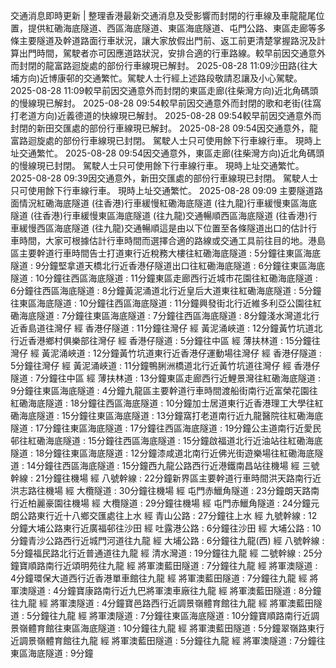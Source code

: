 交通消息即時更新 | 整理香港最新交通消息及受影響而封閉的行車線及車龍龍尾位置，提供紅磡海底隧道、西區海底隧道、東區海底隧道、屯門公路、東區走廊等多條主要隧道及幹道路面行車狀況，讓大家放假出門前、返工前更清楚掌握路況及計算出門時間，駕駛者亦可因應道路狀況，安排合適的行車路線。較早前因交通意外而封閉的龍富路迴旋處的部份行車線現已解封。 2025-08-28 11:09沙田路(往大埔方向)近博康邨的交通繁忙。駕駛人士行經上述路段敬請忍讓及小心駕駛。 2025-08-28 11:09較早前因交通意外而封閉的東區走廊(往柴灣方向)近北角碼頭的慢線現已解封。 2025-08-28 09:54較早前因交通意外而封閉的歌和老街(往窩打老道方向)近義德道的快線現已解封。 2025-08-28 09:54較早前因交通意外而封閉的新田交匯處的部份行車線現已解封。 2025-08-28 09:54因交通意外，龍富路迴旋處的部份行車線現已封閉。 駕駛人士只可使用餘下行車線行車。 現時上址交通繁忙。 2025-08-28 09:54因交通意外，東區走廊(往柴灣方向)近北角碼頭的慢線現已封閉。 駕駛人士只可使用餘下行車線行車。 現時上址交通繁忙。 2025-08-28 09:39因交通意外，新田交匯處的部份行車線現已封閉。 駕駛人士只可使用餘下行車線行車。 現時上址交通繁忙。 2025-08-28 09:09 主要隧道路面情況紅磡海底隧道 (往香港)行車緩慢紅磡海底隧道 (往九龍)行車緩慢東區海底隧道 (往香港)行車緩慢東區海底隧道 (往九龍)交通暢順西區海底隧道 (往香港)行車緩慢西區海底隧道 (往九龍)交通暢順這是由以下位置至各條隧道出口的估計行車時間，大家可根據估計行車時間而選擇合適的路線或交通工具前往目的地。港島區主要幹道行車時間告士打道東行近稅務大樓往紅磡海底隧道 : 5分鐘往東區海底隧道 : 9分鐘堅拿道天橋北行近香港仔隧道出口往紅磡海底隧道 : 6分鐘往東區海底隧道 : 10分鐘往西區海底隧道 : 11分鐘東區走廊西行近城市花園往紅磡海底隧道 : 6分鐘往西區海底隧道 : 8分鐘黃泥涌道北行近皇后大道東往紅磡海底隧道 : 5分鐘往東區海底隧道 : 10分鐘往西區海底隧道 : 11分鐘興發街北行近維多利亞公園往紅磡海底隧道 : 7分鐘往東區海底隧道 : 7分鐘往西區海底隧道 : 8分鐘淺水灣道北行近香島道往灣仔 經 香港仔隧道 : 11分鐘往灣仔 經 黃泥涌峽道 : 12分鐘黃竹坑道北行近香港鄉村俱樂部往灣仔 經 香港仔隧道 : 5分鐘往中區 經 薄扶林道 : 15分鐘往灣仔 經 黃泥涌峽道 : 12分鐘黃竹坑道東行近香港仔運動場往灣仔 經 香港仔隧道 : 5分鐘往灣仔 經 黃泥涌峽道 : 11分鐘鴨脷洲橋道北行近黃竹坑道往灣仔 經 香港仔隧道 : 7分鐘往中區 經 薄扶林道 : 13分鐘東區走廊西行近鯉景灣往紅磡海底隧道 : 9分鐘往東區海底隧道 : 4分鐘九龍區主要幹道行車時間渡船街南行近富榮花園往紅磡海底隧道 : 18分鐘往西區海底隧道 : 10分鐘加士居道東行近香港理工大學往紅磡海底隧道 : 15分鐘往東區海底隧道 : 13分鐘窩打老道南行近九龍醫院往紅磡海底隧道 : 17分鐘往東區海底隧道 : 17分鐘往西區海底隧道 : 19分鐘公主道南行近愛民邨往紅磡海底隧道 : 15分鐘往西區海底隧道 : 15分鐘啟福道北行近油站往紅磡海底隧道 : 18分鐘往東區海底隧道 : 12分鐘漆咸道北南行近佛光街遊樂場往紅磡海底隧道 : 14分鐘往西區海底隧道 : 15分鐘西九龍公路西行近港鐵南昌站往機場 經 三號幹線 : 21分鐘往機場 經 八號幹線 : 22分鐘新界區主要幹道行車時間洪天路南行近洪志路往機場 經 大欖隧道 : 30分鐘往機場 經 屯門赤鱲角隧道 : 23分鐘朗天路南行近柏麗豪園往機場 經 大欖隧道 : 29分鐘往機場 經 屯門赤鱲角隧道 : 24分鐘元朗公路東行近十八鄉交匯處往上水 經 青山公路 : 27分鐘往上水 經 九號幹線 : 12分鐘大埔公路東行近廣福邨往沙田 經 吐露港公路 : 6分鐘往沙田 經 大埔公路 : 10分鐘青沙公路西行近城門河道往九龍 經 大埔公路 : 6分鐘往九龍(西) 經 八號幹線 : 5分鐘福民路北行近普通道往九龍 經 清水灣道 : 19分鐘往九龍 經 二號幹線 : 25分鐘寶順路南行近頌明苑往九龍 經 將軍澳藍田隧道 : 7分鐘往九龍 經 將軍澳隧道 : 4分鐘環保大道西行近香港單車館往九龍 經 將軍澳藍田隧道 : 7分鐘往九龍 經 將軍澳隧道 : 4分鐘寶康路南行近九巴將軍澳車廠往九龍 經 將軍澳藍田隧道 : 8分鐘往九龍 經 將軍澳隧道 : 4分鐘寶邑路西行近調景嶺體育館往九龍 經 將軍澳藍田隧道 : 5分鐘往九龍 經 將軍澳隧道 : 7分鐘往東區海底隧道 : 10分鐘寶順路南行近調景嶺體育館往東區海底隧道 : 10分鐘往九龍 經 將軍澳藍田隧道 : 5分鐘翠嶺路東行近調景嶺體育館往九龍 經 將軍澳藍田隧道 : 5分鐘往九龍 經 將軍澳隧道 : 7分鐘往東區海底隧道 : 9分鐘
